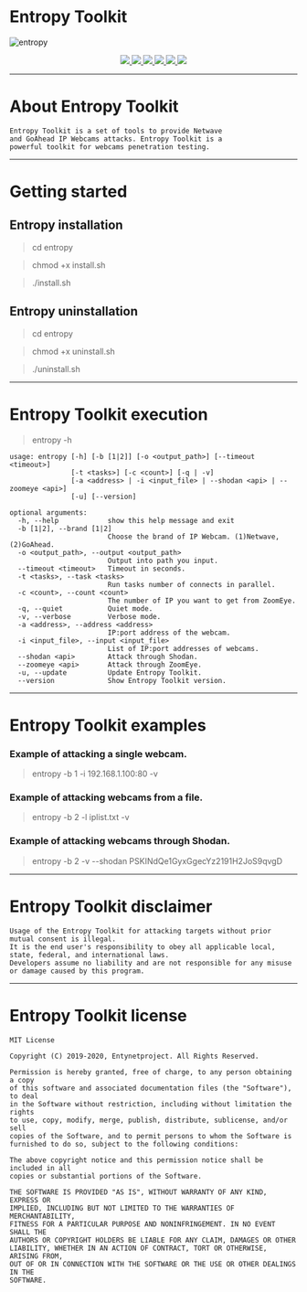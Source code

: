 # Entropy Toolkit

![entropy](https://user-images.githubusercontent.com/54115104/74149935-04b43100-4c1a-11ea-8bba-d2663b02184a.jpeg)

<p align="center">
  <a href="http://entynetproject.simplesite.com/">
    <img src="https://img.shields.io/badge/entynetproject-Ivan%20Nikolsky-blue.svg">
  </a>
  <a href="https://github.com/entynetproject/entropy/releases">
    <img src="https://img.shields.io/github/release/entynetproject/entropy.svg">
  </a>
  <a href="https://wikipedia.org/wiki/Python_(programming_language)">
    <img src="https://img.shields.io/badge/language-python-blue.svg">
 </a>
  <a href="https://github.com/entynetproject/entropy/issues?q=is%3Aissue+is%3Aclosed">
      <img src="https://img.shields.io/github/issues/entynetproject/entropy.svg">
  </a>
  <a href="https://github.com/entynetproject/entropy/wiki">
      <img src="https://img.shields.io/badge/wiki%20-entropy-lightgrey.svg">
 </a>
  <a href="https://twitter.com/entynetproject">
    <img src="https://img.shields.io/badge/twitter-entynetproject-blue.svg">
 </a>
</p>

***

# About Entropy Toolkit

```
Entropy Toolkit is a set of tools to provide Netwave 
and GoAhead IP Webcams attacks. Entropy Toolkit is a 
powerful toolkit for webcams penetration testing.
```

***

# Getting started

## Entropy installation

> cd entropy

> chmod +x install.sh

> ./install.sh

## Entropy uninstallation

> cd entropy

> chmod +x uninstall.sh

> ./uninstall.sh

***

# Entropy Toolkit execution

> entropy -h

```
usage: entropy [-h] [-b [1|2]] [-o <output_path>] [--timeout <timeout>]
               [-t <tasks>] [-c <count>] [-q | -v]
               [-a <address> | -i <input_file> | --shodan <api> | --zoomeye <api>]
               [-u] [--version]

optional arguments:
  -h, --help            show this help message and exit
  -b [1|2], --brand [1|2]
                        Choose the brand of IP Webcam. (1)Netwave, (2)GoAhead.
  -o <output_path>, --output <output_path>
                        Output into path you input.
  --timeout <timeout>   Timeout in seconds.
  -t <tasks>, --task <tasks>
                        Run tasks number of connects in parallel.
  -c <count>, --count <count>
                        The number of IP you want to get from ZoomEye.
  -q, --quiet           Quiet mode.
  -v, --verbose         Verbose mode.
  -a <address>, --address <address>
                        IP:port address of the webcam.
  -i <input_file>, --input <input_file>
                        List of IP:port addresses of webcams.
  --shodan <api>        Attack through Shodan.
  --zoomeye <api>       Attack through ZoomEye.
  -u, --update          Update Entropy Toolkit.
  --version             Show Entropy Toolkit version.
```

***

# Entropy Toolkit examples

### Example of attacking a single webcam.
    
> entropy -b 1 -i 192.168.1.100:80 -v  

### Example of attacking webcams from a file.

> entropy -b 2 -l iplist.txt -v

### Example of attacking webcams through Shodan.

> entropy -b 2 -v --shodan PSKINdQe1GyxGgecYz2191H2JoS9qvgD

***

# Entropy Toolkit disclaimer

```
Usage of the Entropy Toolkit for attacking targets without prior mutual consent is illegal.
It is the end user's responsibility to obey all applicable local, state, federal, and international laws.
Developers assume no liability and are not responsible for any misuse or damage caused by this program.
```

***
    
# Entropy Toolkit license

```
MIT License

Copyright (C) 2019-2020, Entynetproject. All Rights Reserved.

Permission is hereby granted, free of charge, to any person obtaining a copy
of this software and associated documentation files (the "Software"), to deal
in the Software without restriction, including without limitation the rights
to use, copy, modify, merge, publish, distribute, sublicense, and/or sell
copies of the Software, and to permit persons to whom the Software is
furnished to do so, subject to the following conditions:

The above copyright notice and this permission notice shall be included in all
copies or substantial portions of the Software.

THE SOFTWARE IS PROVIDED "AS IS", WITHOUT WARRANTY OF ANY KIND, EXPRESS OR
IMPLIED, INCLUDING BUT NOT LIMITED TO THE WARRANTIES OF MERCHANTABILITY,
FITNESS FOR A PARTICULAR PURPOSE AND NONINFRINGEMENT. IN NO EVENT SHALL THE
AUTHORS OR COPYRIGHT HOLDERS BE LIABLE FOR ANY CLAIM, DAMAGES OR OTHER
LIABILITY, WHETHER IN AN ACTION OF CONTRACT, TORT OR OTHERWISE, ARISING FROM,
OUT OF OR IN CONNECTION WITH THE SOFTWARE OR THE USE OR OTHER DEALINGS IN THE
SOFTWARE.
```
